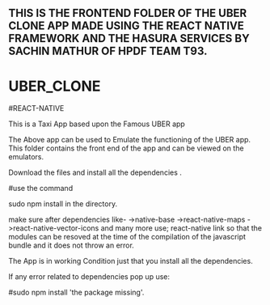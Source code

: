 ## THIS IS THE FRONTEND FOLDER OF THE UBER CLONE APP MADE USING THE REACT NATIVE FRAMEWORK AND THE HASURA SERVICES BY SACHIN MATHUR OF HPDF TEAM T93.

# UBER_CLONE

#REACT-NATIVE

This is a Taxi App based upon the Famous UBER app

The  Above app can be used to Emulate the functioning of the UBER app.
This folder contains the front end of the app and can be viewed on the emulators.

Download the files and install all the dependencies .

#use the command 

sudo npm install in the directory.

make sure after dependencies like-
->native-base
->react-native-maps
->react-native-vector-icons
and many more use; react-native link so that the modules can be resoved at the time of the compilation of the javascript bundle and it does not throw an error.

The App is in working Condition just that you install all the dependencies.

If any error related to dependencies pop up use:

#sudo npm install 'the package missing'.
